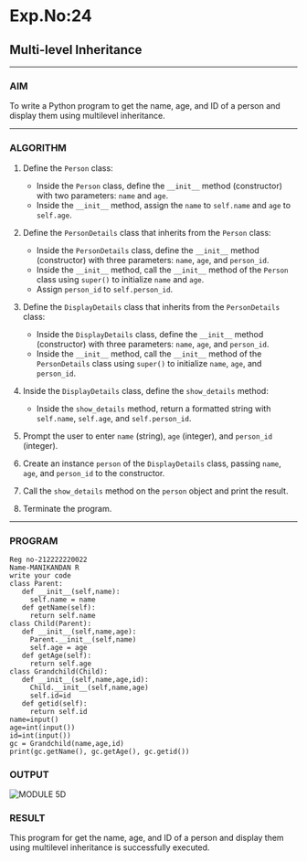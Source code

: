 # Exp.No:24  
## Multi-level Inheritance

---

### AIM  
To write a Python program to get the name, age, and ID of a person and display them using multilevel inheritance.

---

### ALGORITHM

1. Define the `Person` class:
   - Inside the `Person` class, define the `__init__` method (constructor) with two parameters: `name` and `age`.
   - Inside the `__init__` method, assign the `name` to `self.name` and `age` to `self.age`.

2. Define the `PersonDetails` class that inherits from the `Person` class:
   - Inside the `PersonDetails` class, define the `__init__` method (constructor) with three parameters: `name`, `age`, and `person_id`.
   - Inside the `__init__` method, call the `__init__` method of the `Person` class using `super()` to initialize `name` and `age`.
   - Assign `person_id` to `self.person_id`.

3. Define the `DisplayDetails` class that inherits from the `PersonDetails` class:
   - Inside the `DisplayDetails` class, define the `__init__` method (constructor) with three parameters: `name`, `age`, and `person_id`.
   - Inside the `__init__` method, call the `__init__` method of the `PersonDetails` class using `super()` to initialize `name`, `age`, and `person_id`.

4. Inside the `DisplayDetails` class, define the `show_details` method:
   - Inside the `show_details` method, return a formatted string with `self.name`, `self.age`, and `self.person_id`.

5. Prompt the user to enter `name` (string), `age` (integer), and `person_id` (integer).

6. Create an instance `person` of the `DisplayDetails` class, passing `name`, `age`, and `person_id` to the constructor.

7. Call the `show_details` method on the `person` object and print the result.

8. Terminate the program.

---

### PROGRAM
```
Reg no-212222220022
Name-MANIKANDAN R
write your code
class Parent:
   def __init__(self,name):
     self.name = name
   def getName(self):
     return self.name
class Child(Parent):
   def __init__(self,name,age):
     Parent.__init__(self,name)
     self.age = age
   def getAge(self):
     return self.age
class Grandchild(Child):
   def __init__(self,name,age,id):
     Child.__init__(self,name,age)
     self.id=id
   def getid(self):
     return self.id
name=input()
age=int(input())
id=int(input())
gc = Grandchild(name,age,id)
print(gc.getName(), gc.getAge(), gc.getid())
```

### OUTPUT


![MODULE 5D](https://github.com/user-attachments/assets/3197fb48-8280-4272-bbeb-5045152a991a)

### RESULT
This program for  get the name, age, and ID of a person and display them using multilevel inheritance is successfully executed.
